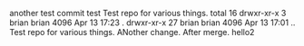 another test commit
test
Test repo for various things.
total 16
drwxr-xr-x  3 brian brian 4096 Apr 13 17:23 .
drwxr-xr-x 27 brian brian 4096 Apr 13 17:01 ..
Test repo for various things. 
ANother change.
After merge.
hello2

